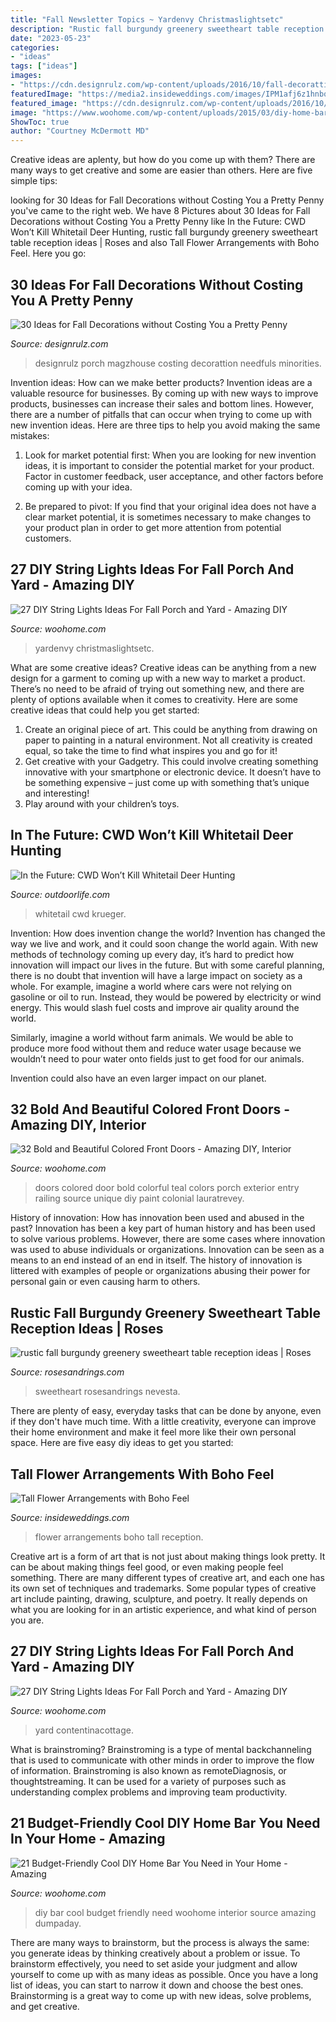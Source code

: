 ```yaml
---
title: "Fall Newsletter Topics ~ Yardenvy Christmaslightsetc"
description: "Rustic fall burgundy greenery sweetheart table reception ideas"
date: "2023-05-23"
categories:
- "ideas"
tags: ["ideas"]
images:
- "https://cdn.designrulz.com/wp-content/uploads/2016/10/fall-decorattion-designrulz-21.jpg"
featuredImage: "https://media2.insideweddings.com/images/IPM1afj6z1hnbqTB66ay.original.jpg"
featured_image: "https://cdn.designrulz.com/wp-content/uploads/2016/10/fall-decorattion-designrulz-21.jpg"
image: "https://www.woohome.com/wp-content/uploads/2015/03/diy-home-bar-woohome-21.jpg"
ShowToc: true
author: "Courtney McDermott MD"
---
```



Creative ideas are aplenty, but how do you come up with them? There are many ways to get creative and some are easier than others. Here are five simple tips: 

	

		
looking for 30 Ideas for Fall Decorations without Costing You a Pretty Penny you've came to the right web. We have 8 Pictures about 30 Ideas for Fall Decorations without Costing You a Pretty Penny like In the Future: CWD Won’t Kill Whitetail Deer Hunting, rustic fall burgundy greenery sweetheart table reception ideas | Roses and also Tall Flower Arrangements with Boho Feel. Here you go:
		
    
## 30 Ideas For Fall Decorations Without Costing You A Pretty Penny

<img loading=lazy src="https://cdn.designrulz.com/wp-content/uploads/2016/10/fall-decorattion-designrulz-21.jpg" onerror="this.onerror=null;this.src='https://tse2.mm.bing.net/th?id=OIP.bA72hTjZNYmfynKVItoZJAHaJ4&amp;pid=15.1';" alt="30 Ideas for Fall Decorations without Costing You a Pretty Penny">

_Source: designrulz.com_

>designrulz porch magzhouse costing decorattion needfuls minorities. 

	

Invention ideas: How can we make better products?
Invention ideas are a valuable resource for businesses. By coming up with new ways to improve products, businesses can increase their sales and bottom lines. However, there are a number of pitfalls that can occur when trying to come up with new invention ideas. Here are three tips to help you avoid making the same mistakes:
1. Look for market potential first: When you are looking for new invention ideas, it is important to consider the potential market for your product. Factor in customer feedback, user acceptance, and other factors before coming up with your idea.

2. Be prepared to pivot: If you find that your original idea does not have a clear market potential, it is sometimes necessary to make changes to your product plan in order to get more attention from potential customers.

    
## 27 DIY String Lights Ideas For Fall Porch And Yard - Amazing DIY

<img loading=lazy src="https://www.woohome.com/wp-content/uploads/2017/09/string-lighting-ideas-for-Fall-yard-and-garden-24.jpg" onerror="this.onerror=null;this.src='https://tse4.mm.bing.net/th?id=OIP.eQ_qdmsvpgg45TSOdNKyfQHaLH&amp;pid=15.1';" alt="27 DIY String Lights Ideas For Fall Porch and Yard - Amazing DIY">

_Source: woohome.com_

>yardenvy christmaslightsetc. 

	

What are some creative ideas?
Creative ideas can be anything from a new design for a garment to coming up with a new way to market a product. There’s no need to be afraid of trying out something new, and there are plenty of options available when it comes to creativity. Here are some creative ideas that could help you get started: 
1. Create an original piece of art. This could be anything from drawing on paper to painting in a natural environment. Not all creativity is created equal, so take the time to find what inspires you and go for it! 
2. Get creative with your Gadgetry. This could involve creating something innovative with your smartphone or electronic device. It doesn’t have to be something expensive – just come up with something that’s unique and interesting! 
3. Play around with your children’s toys.

    
## In The Future: CWD Won’t Kill Whitetail Deer Hunting

<img loading=lazy src="https://www.outdoorlife.com/app/uploads/2020/10/05/MQGS3QTEGVEELPDWPYIGN3ZC7Y.jpg?width=1440" onerror="this.onerror=null;this.src='https://tse4.mm.bing.net/th?id=OIP.Y4nU7M0y3QLJ-msr560pZgHaFj&amp;pid=15.1';" alt="In the Future: CWD Won’t Kill Whitetail Deer Hunting">

_Source: outdoorlife.com_

>whitetail cwd krueger. 

	

Invention: How does invention change the world?
Invention has changed the way we live and work, and it could soon change the world again. With new methods of technology coming up every day, it’s hard to predict how innovation will impact our lives in the future. But with some careful planning, there is no doubt that invention will have a large impact on society as a whole. 
For example, imagine a world where cars were not relying on gasoline or oil to run. Instead, they would be powered by electricity or wind energy. This would slash fuel costs and improve air quality around the world. 

Similarly, imagine a world without farm animals. We would be able to produce more food without them and reduce water usage because we wouldn’t need to pour water onto fields just to get food for our animals. 

 Invention could also have an even larger impact on our planet.

    
## 32 Bold And Beautiful Colored Front Doors - Amazing DIY, Interior

<img loading=lazy src="https://www.woohome.com/wp-content/uploads/2016/01/colored-front-door-7.jpg" onerror="this.onerror=null;this.src='https://tse4.mm.bing.net/th?id=OIP.E023TVf9B7z5wFUQS8o3IQHaLH&amp;pid=15.1';" alt="32 Bold and Beautiful Colored Front Doors - Amazing DIY, Interior">

_Source: woohome.com_

>doors colored door bold colorful teal colors porch exterior entry railing source unique diy paint colonial lauratrevey. 

	

History of innovation: How has innovation been used and abused in the past?
Innovation has been a key part of human history and has been used to solve various problems. However, there are some cases where innovation was used to abuse individuals or organizations. Innovation can be seen as a means to an end instead of an end in itself. The history of innovation is littered with examples of people or organizations abusing their power for personal gain or even causing harm to others.

    
## Rustic Fall Burgundy Greenery Sweetheart Table Reception Ideas | Roses

<img loading=lazy src="https://www.rosesandrings.com/wp-content/uploads/2018/01/rustic-burgundy-and-orange-fall-wedding-recetion-sweetheart-table-decor.jpg" onerror="this.onerror=null;this.src='https://tse3.mm.bing.net/th?id=OIP.1LeSjvRpNl7KUqnUF6940QHaLE&amp;pid=15.1';" alt="rustic fall burgundy greenery sweetheart table reception ideas | Roses">

_Source: rosesandrings.com_

>sweetheart rosesandrings nevesta. 

	

There are plenty of easy, everyday tasks that can be done by anyone, even if they don't have much time. With a little creativity, everyone can improve their home environment and make it feel more like their own personal space. Here are five easy diy ideas to get you started: 

    
## Tall Flower Arrangements With Boho Feel

<img loading=lazy src="https://media2.insideweddings.com/images/IPM1afj6z1hnbqTB66ay.original.jpg" onerror="this.onerror=null;this.src='https://tse1.mm.bing.net/th?id=OIP.A6LLF5ljsnCBEExq3HJWMQHaLI&amp;pid=15.1';" alt="Tall Flower Arrangements with Boho Feel">

_Source: insideweddings.com_

>flower arrangements boho tall reception. 

	

Creative art is a form of art that is not just about making things look pretty. It can be about making things feel good, or even making people feel something. There are many different types of creative art, and each one has its own set of techniques and trademarks. Some popular types of creative art include painting, drawing, sculpture, and poetry. It really depends on what you are looking for in an artistic experience, and what kind of person you are.

    
## 27 DIY String Lights Ideas For Fall Porch And Yard - Amazing DIY

<img loading=lazy src="https://www.woohome.com/wp-content/uploads/2017/09/string-lighting-ideas-for-Fall-yard-and-garden-18.jpg" onerror="this.onerror=null;this.src='https://tse2.mm.bing.net/th?id=OIP.4wpjwXSjW3xLxu0gH2sedQHaHa&amp;pid=15.1';" alt="27 DIY String Lights Ideas For Fall Porch and Yard - Amazing DIY">

_Source: woohome.com_

>yard contentinacottage. 

	

What is brainstroming?
Brainstroming is a type of mental backchanneling that is used to communicate with other minds in order to improve the flow of information. Brainstroming is also known as remoteDiagnosis, or thoughtstreaming. It can be used for a variety of purposes such as understanding complex problems and improving team productivity.

    
## 21 Budget-Friendly Cool DIY Home Bar You Need In Your Home - Amazing

<img loading=lazy src="https://www.woohome.com/wp-content/uploads/2015/03/diy-home-bar-woohome-21.jpg" onerror="this.onerror=null;this.src='https://tse4.mm.bing.net/th?id=OIP.XwpHCRQO3F6vSTV4U4J0eQHaJ4&amp;pid=15.1';" alt="21 Budget-Friendly Cool DIY Home Bar You Need in Your Home - Amazing">

_Source: woohome.com_

>diy bar cool budget friendly need woohome interior source amazing dumpaday. 

	

There are many ways to brainstorm, but the process is always the same: you generate ideas by thinking creatively about a problem or issue. To brainstorm effectively, you need to set aside your judgment and allow yourself to come up with as many ideas as possible. Once you have a long list of ideas, you can start to narrow it down and choose the best ones. Brainstorming is a great way to come up with new ideas, solve problems, and get creative.

